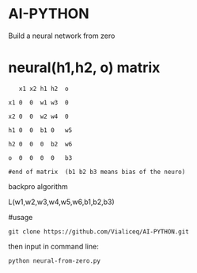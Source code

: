 # AI-PYTHON

Build a neural network from zero

# neural(h1,h2, o) matrix
```   
   x1 x2 h1 h2  o  

x1 0  0  w1 w3  0  

x2 0  0  w2 w4  0  

h1 0  0  b1 0   w5  

h2 0  0  0  b2  w6  

o  0  0  0  0   b3  

#end of matrix  (b1 b2 b3 means bias of the neuro)
```

backpro algorithm

L(w1,w2,w3,w4,w5,w6,b1,b2,b3)


#usage
 ```
git clone https://github.com/Vialiceq/AI-PYTHON.git
```
then input in command line:
```
python neural-from-zero.py
```

